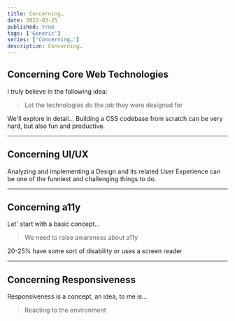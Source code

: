 ```yaml
---
title: Concerning…
date: 2022-03-25
published: true
tags: ['Generic']
series: ['Concerning…']
description: Concerning…
---
```


## Concerning Core Web Technologies

I truly believe in the following idea:

>Let the technologies do the job they were designed for

We'll explore in detail... Building a CSS codebase from scratch can be very hard, but also fun and productive. 

---

## Concerning UI/UX

Analyzing and implementing a Design and its related User Experience can be one of the funniest and challenging things to do.

---

## Concerning a11y

Let' start with a basic concept...

>We need to raise awareness about a11y

20-25% have some sort of disability or uses a screen reader


---

## Concerning Responsiveness

Responsiveness is a concept, an idea, to me is...

>Reacting to the environment




